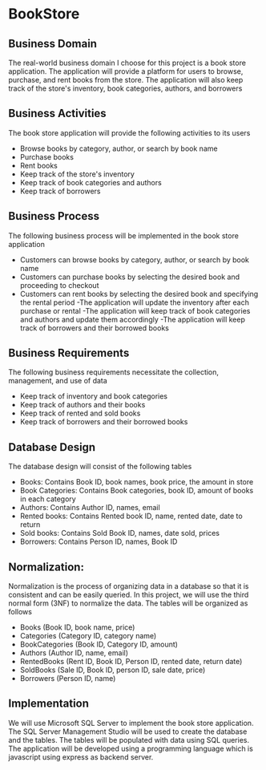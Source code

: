 # BookStore
## Business Domain
The real-world business domain I choose for this project is a book store application. The application will provide a platform for users to browse, purchase, and rent books from the store. The application will also keep track of the store's inventory, book categories, authors, and borrowers

## Business Activities
The book store application will provide the following activities to its users
- Browse books by category, author, or search by book name
- Purchase books
- Rent books
- Keep track of the store's inventory
- Keep track of book categories and authors
- Keep track of borrowers 

## Business Process
The following business process will be implemented in the book store application
- Customers can browse books by category, author, or search by book name
- Customers can purchase books by selecting the desired book and proceeding to checkout
- Customers can rent books by selecting the desired book and specifying the rental period
-The application will update the inventory after each purchase or rental
-The application will keep track of book categories and authors and update them accordingly
-The application will keep track of borrowers and their borrowed books 

## Business Requirements
The following business requirements necessitate the collection, management, and use of data
- Keep track of inventory and book categories
- Keep track of authors and their books
- Keep track of rented and sold books
- Keep track of borrowers and their borrowed books 

## Database Design
The database design will consist of the following tables
- Books: Contains Book ID, book names, book price, the amount in store
- Book Categories: Contains Book categories, book ID, amount of books in each category
- Authors: Contains Author ID, names, email
- Rented books: Contains Rented book ID, name, rented date, date to return
- Sold books: Contains Sold Book ID, names, date sold, prices
- Borrowers: Contains Person ID, names, Book ID 

## Normalization:
Normalization is the process of organizing data in a database so that it is consistent and can be easily queried. In this project, we will use the third normal form (3NF) to normalize the data. The tables will be organized as follows
- Books (Book ID, book name, price)
- Categories (Category ID, category name)
- BookCategories (Book ID, Category ID, amount)
- Authors (Author ID, name, email)
- RentedBooks (Rent ID, Book ID, Person ID, rented date, return date)
- SoldBooks (Sale ID, Book ID, person ID, sale date, price)
- Borrowers (Person ID, name) 

## Implementation
We will use Microsoft SQL Server to implement the book store application. The SQL Server Management Studio will be used to create the database and the tables. The tables will be populated with data using SQL queries. The application will be developed using a programming language which is javascript using express as backend server.